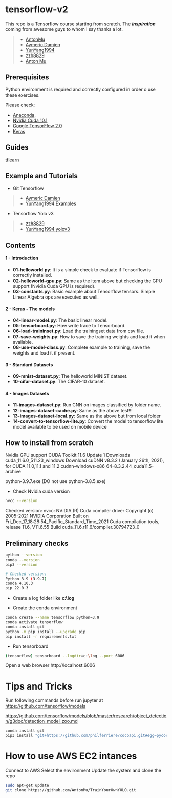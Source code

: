 # tensorflow-v2

This repo is a Tensorflow course starting from scratch. The ***inspiration*** coming from awesome guys to whom I say thanks a lot.
> - [AntonMu](https://github.com/AntonMu/TrainYourOwnYOLO)
> - [Aymeric Damien](https://github.com/aymericdamien)
> - [YunYang1994](https://github.com/YunYang1994)
> - [zzh8829](https://github.com/zzh8829)
> - [Anton Mu](https://github.com/AntonMu)



## Prerequisites

Python environment is required and correctly configured in order o use these exercises.

Please check:
* [Anaconda](https://www.continuum.io).
* [Nvidia Cuda 10.1](https://developer.nvidia.com/cuda-10.1-download-archive-base)
* [Google TensorFlow 2.0](https://www.tensorflow.org/)
* [Keras](https://keras.io/)


## Guides
[tflearn](http://tflearn.org)


## Example and Tutorials

* Git Tensorflow
> - [Aymeric Damien](https://github.com/aymericdamien)
> - [YunYang1994 Examples](https://github.com/YunYang1994/TensorFlow2.0-Examples)


* Tensorflow Yolo v3
> - [zzh8829](https://github.com/zzh8829/yolov3-tf2)
> - [YunYang1994 yolov3](https://github.com/YunYang1994/tensorflow-yolov3)


## Contents

#### 1 - Introduction
- **01-helloworld.py**: It is a simple check to evaluate if Tensorflow is correctly installed.
- **02-helloworld-gpu.py**: Same as the item above but checking the GPU support (Nvidia Cuda GPU is required).
- **03-constants.py**: Basic example about Tensorflow tensors. Simple Linear Algebra ops are executed as well.

#### 2 - Keras - The models
- **04-linear-model.py**: The basic linear model.
- **05-tensorboard.py**: How write trace to Tensorboard.
- **06-load-traininset.py**: Load the trainingset data from csv file.
- **07-save-weights.py**: How to save the training weights and load it when available.
- **08-use-model-class.py**: Complete example to training, save the weights and load it if present.

#### 3 - Standard Datasets
- **09-mnist-dataset.py**: The helloworld MINIST dataset.
- **10-cifar-dataset.py**: The CIFAR-10 dataset.

#### 4 - Images Datasets
- **11-images-dataset.py**: Run CNN on images classified by folder name.
- **12-images-dataset-cache.py**: Same as the above test!!!
- **13-images-dataset-local.py**: Same as the above but from local folder
- **14-convert-to-tensorflow-lite.py**: Convert the model to tensorflow lite model available to be used on mobile device



## How to install from scratch

Nvidia GPU support
CUDA Toolkit 11.6 Update 1 Downloads cuda_11.6.0_511.23_windows
Download cuDNN v8.3.2 (January 26th, 2021), for CUDA 11.0,11.1 and 11.2 cudnn-windows-x86_64-8.3.2.44_cuda11.5-archive

python-3.9.7.exe (DO not use python-3.8.5.exe)

- Check Nvidia cuda version
``` sh
nvcc --version
```
Checked version:
nvcc: NVIDIA (R) Cuda compiler driver
Copyright (c) 2005-2021 NVIDIA Corporation
Built on Fri_Dec_17_18:28:54_Pacific_Standard_Time_2021
Cuda compilation tools, release 11.6, V11.6.55
Build cuda_11.6.r11.6/compiler.30794723_0


## Preliminary checks
``` sh
python --version
conda --version
pip3 --version

# Checked version:
Python 3.9 (3.9.7)
conda 4.10.3
pip 22.0.3
```

- Create a log folder like **c:\log**

- Create the conda environment
``` sh
conda create --name tensorflow python=3.9
conda activate tensorflow
conda install git
python -m pip install --upgrade pip
pip install -r requirements.txt
```

- Run tensorboard
``` sh
(tensorflow) tensorboard --logdir=c:\log --port 6006
```

Open a web browser
http://localhost:6006


# Tips and Tricks
Run following commands before run jupyter at 
https://github.com/tensorflow/models

https://github.com/tensorflow/models/blob/master/research/object_detection/g3doc/detection_model_zoo.md

``` sh
conda install git
pip3 install "git+https://github.com/philferriere/cocoapi.git#egg=pycocotools&subdirectory=PythonAPI"
```

# How to use AWS EC2 intances

Connect to AWS
Select the environment 
Update the system and clone the repo 
``` sh
sudo apt-get update
git clone https://github.com/AntonMu/TrainYourOwnYOLO.git
```

